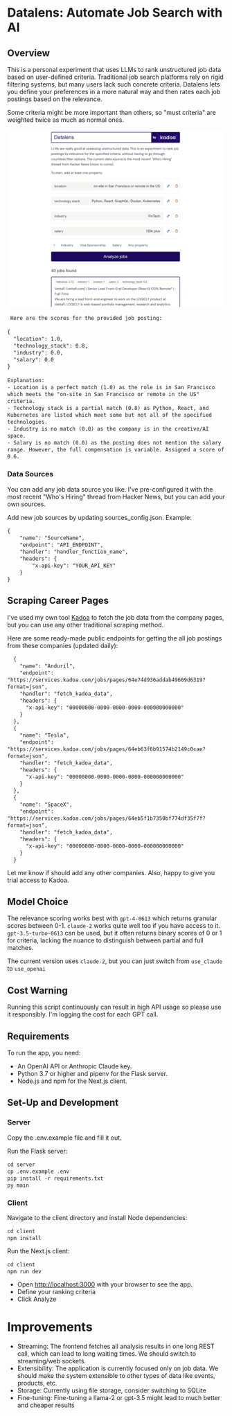 # Datalens: Automate Job Search with AI

## Overview

This is a personal experiment that uses LLMs to rank unstructured job data based on user-defined criteria. 
Traditional job search platforms rely on rigid filtering systems, but many users lack such concrete criteria.
Datalens lets you define your preferences in a more natural way and then rates each job postings based on the relevance.

Some criteria might be more important than others, so "must criteria" are weighted twice as much as normal ones.

![Datalens Preview](https://github.com/AdrianKrebs/datalens/blob/master/client/public/preview.png)
```
 Here are the scores for the provided job posting:
 
{
  "location": 1.0,
  "technology_stack": 0.8,
  "industry": 0.0,
  "salary": 0.0 
}

Explanation:
- Location is a perfect match (1.0) as the role is in San Francisco which meets the "on-site in San Francisco or remote in the US" criteria.
- Technology stack is a partial match (0.8) as Python, React, and Kubernetes are listed which meet some but not all of the specified technologies. 
- Industry is no match (0.0) as the company is in the creative/AI space.
- Salary is no match (0.0) as the posting does not mention the salary range. However, the full compensation is variable. Assigned a score of 0.6.
```

### Data Sources
You can add any job data source you like. 
I've pre-configured it with the most recent "Who's Hiring" thread from Hacker News, but you can add your own sources.

Add new job sources by updating sources_config.json. Example:
```
{
    "name": "SourceName",
    "endpoint": "API_ENDPOINT",
    "handler": "handler_function_name",
    "headers": {
        "x-api-key": "YOUR_API_KEY"
    }
}
```

## Scraping Career Pages
I've used my own tool [Kadoa](https://kadoa.com) to fetch the job data from the company pages, but you can use any other traditional scraping method.

Here are some ready-made public endpoints for getting the all job postings from these companies (updated daily):
```
  {
    "name": "Anduril",
    "endpoint": "https://services.kadoa.com/jobs/pages/64e74d936addab49669d6319?format=json",
    "handler": "fetch_kadoa_data",
    "headers": {
      "x-api-key": "00000000-0000-0000-0000-000000000000"
    }
  },
  {
    "name": "Tesla",
    "endpoint": "https://services.kadoa.com/jobs/pages/64eb63f6b91574b2149c0cae?format=json",
    "handler": "fetch_kadoa_data",
    "headers": {
      "x-api-key": "00000000-0000-0000-0000-000000000000"
    }
  },
  {
    "name": "SpaceX",
    "endpoint": "https://services.kadoa.com/jobs/pages/64eb5f1b7350bf774df35f7f?format=json",
    "handler": "fetch_kadoa_data",
    "headers": {
      "x-api-key": "00000000-0000-0000-0000-000000000000"
    }
  }
```

Let me know if should add any other companies. Also, happy to give you trial access to Kadoa.

## Model Choice
The relevance scoring works best with `gpt-4-0613` which returns granular scores between 0-1. `claude-2` works quite well too if you have access to it.
 `gpt-3.5-turbo-0613` can be used, but it often returns binary scores of 0 or 1 for criteria, lacking the nuance to distinguish between partial and full matches. 

The current version uses `claude-2`, but you can just switch from `use_claude` to `use_openai`


## Cost Warning
Running this script continuously can result in high API usage so please use it responsibly. 
I'm logging the cost for each GPT call.



## Requirements

To run the app, you need:

- An OpenAI API or Anthropic Claude key.
- Python 3.7 or higher and pipenv for the Flask server.
- Node.js and npm for the Next.js client.

## Set-Up and Development

### Server

Copy the .env.example file and fill it out.

Run the Flask server:

```
cd server
cp .env.example .env
pip install -r requirements.txt
py main
```


### Client

Navigate to the client directory and install Node dependencies:

```
cd client
npm install
```

Run the Next.js client:

```
cd client
npm run dev
```

- Open [http://localhost:3000](http://localhost:3000) with your browser to see the app.
- Define your ranking criteria
- Click Analyze

# Improvements
- Streaming: The frontend fetches all analysis results in one long REST call, which can lead to long waiting times. We should switch to streaming/web sockets.
- Extensibility: The application is currently focused only on job data. We should make the system extensible to other types of data like events, products, etc.
- Storage: Currently using file storage, consider switching to SQLite
- Fine-tuning: Fine-tuning a llama-2 or gpt-3.5 might lead to much better and cheaper results 